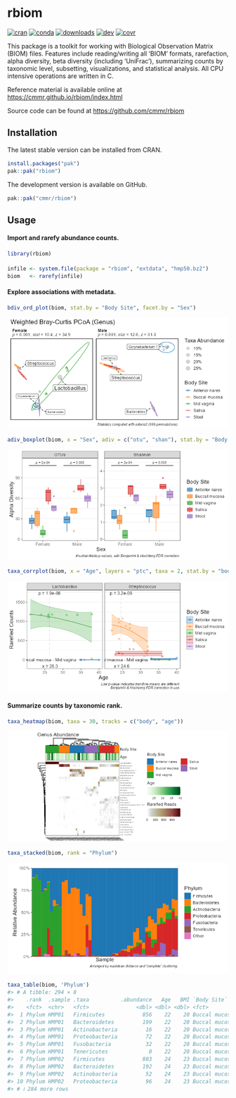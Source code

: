 
<!-- Run `devtools::build_readme(); pkgdown::build_home()` after editing.  -->

# rbiom

<!-- badges: start -->

[![cran](https://www.r-pkg.org/badges/version/rbiom)](https://CRAN.R-project.org/package=rbiom)
[![conda](https://anaconda.org/conda-forge/r-rbiom/badges/version.svg)](https://anaconda.org/conda-forge/r-rbiom)
[![downloads](http://cranlogs.r-pkg.org/badges/grand-total/rbiom)](https://cranlogs.r-pkg.org/)
[![dev](https://github.com/cmmr/rbiom/actions/workflows/R-CMD-check.yaml/badge.svg)](https://github.com/cmmr/rbiom/actions/workflows/R-CMD-check.yaml)
[![covr](https://codecov.io/gh/cmmr/rbiom/graph/badge.svg)](https://app.codecov.io/gh/cmmr/rbiom)
<!-- badges: end -->

This package is a toolkit for working with Biological Observation Matrix
(BIOM) files. Features include reading/writing all ‘BIOM’ formats,
rarefaction, alpha diversity, beta diversity (including ‘UniFrac’),
summarizing counts by taxonomic level, subsetting, visualizations, and
statistical analysis. All CPU intensive operations are written in C.

Reference material is available online at
<https://cmmr.github.io/rbiom/index.html>

Source code can be found at <https://github.com/cmmr/rbiom>

## Installation

The latest stable version can be installed from CRAN.

``` r
install.packages("pak")
pak::pak("rbiom")
```

The development version is available on GitHub.

``` r
pak::pak("cmmr/rbiom")
```

## Usage

#### Import and rarefy abundance counts.

``` r
library(rbiom)

infile <- system.file(package = "rbiom", "extdata", "hmp50.bz2")
biom   <- rarefy(infile)
```

#### Explore associations with metadata.

``` r
bdiv_ord_plot(biom, stat.by = "Body Site", facet.by = "Sex")
```

![](man/figures/README-bdiv-1.png)<!-- -->

``` r
adiv_boxplot(biom, x = "Sex", adiv = c("otu", "shan"), stat.by = "Body Site")
```

![](man/figures/README-bdiv-2.png)<!-- -->

``` r
taxa_corrplot(biom, x = "Age", layers = "ptc", taxa = 2, stat.by = "bod")
```

![](man/figures/README-bdiv-3.png)<!-- -->

#### Summarize counts by taxonomic rank.

``` r
taxa_heatmap(biom, taxa = 30, tracks = c("body", "age"))
```

![](man/figures/README-taxa-1.png)<!-- -->

``` r
taxa_stacked(biom, rank = "Phylum")
```

![](man/figures/README-taxa-2.png)<!-- -->

``` r
taxa_table(biom, 'Phylum')
#> # A tibble: 294 × 8
#>    .rank  .sample .taxa          .abundance   Age   BMI `Body Site`   Sex   
#>    <fct>  <chr>   <fct>               <dbl> <dbl> <dbl> <fct>         <fct> 
#>  1 Phylum HMP01   Firmicutes            856    22    20 Buccal mucosa Female
#>  2 Phylum HMP01   Bacteroidetes         199    22    20 Buccal mucosa Female
#>  3 Phylum HMP01   Actinobacteria         16    22    20 Buccal mucosa Female
#>  4 Phylum HMP01   Proteobacteria         72    22    20 Buccal mucosa Female
#>  5 Phylum HMP01   Fusobacteria           32    22    20 Buccal mucosa Female
#>  6 Phylum HMP01   Tenericutes             0    22    20 Buccal mucosa Female
#>  7 Phylum HMP02   Firmicutes            803    24    23 Buccal mucosa Male  
#>  8 Phylum HMP02   Bacteroidetes         192    24    23 Buccal mucosa Male  
#>  9 Phylum HMP02   Actinobacteria         52    24    23 Buccal mucosa Male  
#> 10 Phylum HMP02   Proteobacteria         96    24    23 Buccal mucosa Male  
#> # ℹ 284 more rows
```
